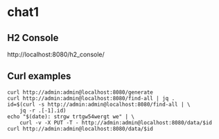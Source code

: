 # chat1

## H2 Console
http://localhost:8080/h2_console/

## Curl examples
```
curl http://admin:admin@localhost:8080/generate
curl http://admin:admin@localhost:8080/find-all | jq .
id=$(curl -s http://admin:admin@localhost:8080/find-all | \
    jq -r .[-1].id)
echo "$(date): strgw trtgw54wergt we" | \
    curl -v -X PUT -T - http://admin:admin@localhost:8080/data/$id
curl http://admin:admin@localhost:8080/data/$id
```